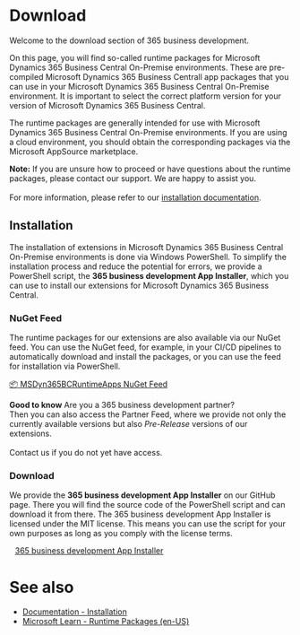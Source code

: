 # Download

Welcome to the download section of 365 business development.

On this page, you will find so-called runtime packages for Microsoft Dynamics 365 Business Central On-Premise environments. These are pre-compiled Microsoft Dynamics 365 Business Centrall app packages that you can use in your Microsoft Dynamics 365 Business Central On-Premise environment.
It is important to select the correct platform version for your version of Microsoft Dynamics 365 Business Central.

The runtime packages are generally intended for use with Microsoft Dynamics 365 Business Central On-Premise environments. If you are using a cloud environment, you should obtain the corresponding packages via the Microsoft AppSource marketplace.

<div class="alert alert-info">
    <i class="fa-duotone fa-thin fa-lightbulb fa-lg" style="--fa-secondary-color: #00b7c3; --fa-primary-color: #111111;"></i> <strong>Note:</strong> If you are unsure how to proceed or have questions about the runtime packages, please contact our support. We are happy to assist you.<br>
    <br>
    For more information, please refer to our <a href="https://docs.365businessdev.com/de-de/installation/introduction.html" target="_blank">installation documentation</a>.
</div>

## Installation 

The installation of extensions in Microsoft Dynamics 365 Business Central On-Premise environments is done via Windows PowerShell. To simplify the installation process and reduce the potential for errors, we provide a PowerShell script, the **365 business development App Installer**, which you can use to install our extensions for Microsoft Dynamics 365 Business Central.

### NuGet Feed

The runtime packages for our extensions are also available via our NuGet feed. You can use the NuGet feed, for example, in your CI/CD pipelines to automatically download and install the packages, or you can use the feed for installation via PowerShell.

[📦 MSDyn365BCRuntimeApps NuGet Feed](https://dev.azure.com/365businessdev/Public/_artifacts/feed/MSDyn365BCRuntimeApps)

<div class="alert alert-notice">
    <i class="fa-duotone fa-solid fa-lightbulb fa-xl"></i>
    <strong>Good to know</strong>
    Are you a 365 business development partner?<br>Then you can also access the Partner Feed, where we provide not only the currently available versions but also <i>Pre-Release</i> versions of our extensions.<br>
    <br>
    Contact us if you do not yet have access.
</div>

### Download

We provide the **365 business development App Installer** on our GitHub page. There you will find the source code of the PowerShell script and can download it from there. The 365 business development App Installer is licensed under the MIT license. This means you can use the script for your own purposes as long as you comply with the license terms.

<span style="padding-left: 10px;"><a href="https://365businessdev.github.io/downloads/assets/Install-Apps.ps1" target="_blank">365 business development App Installer</a></span>

# See also

 - [Documentation - Installation](https://docs.365businessdev.com/de-de/installation/introduction.html)
 - [Microsoft Learn - Runtime Packages (en-US)](https://learn.microsoft.com/en-us/dynamics365/business-central/dev-itpro/developer/devenv-creating-runtime-packages)